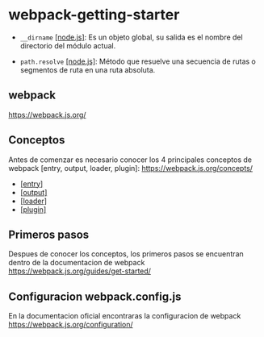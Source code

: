 # webpack-getting-starter

* ```__dirname``` [[node.js]](https://nodejs.org/docs/latest/api/globals.html#globals_dirname): Es un objeto global, su salida es el nombre del directorio del módulo actual.

* ```path.resolve``` [[node.js]](https://nodejs.org/docs/latest/api/path.html#path_path_resolve_paths): Método que resuelve una secuencia de rutas o segmentos de ruta en una ruta absoluta.

## webpack 
https://webpack.js.org/

## Conceptos
Antes de comenzar es necesario conocer los 4 principales conceptos de webpack [entry, output, loader, plugin]: https://webpack.js.org/concepts/

* [[entry]](https://webpack.js.org/concepts/entry-points)
* [[output]](https://webpack.js.org/concepts/output)
* [[loader]](https://webpack.js.org/concepts/loaders)
* [[plugin]](https://webpack.js.org/concepts/plugins)

## Primeros pasos
Despues de conocer los conceptos, los primeros pasos se encuentran dentro de la documentacion de webpack https://webpack.js.org/guides/get-started/

## Configuracion webpack.config.js
En la documentacion oficial encontraras la configuracion de webpack https://webpack.js.org/configuration/
